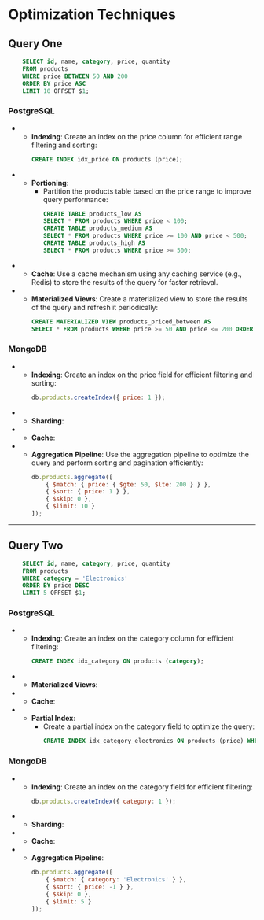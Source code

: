 # Optimization Techniques

## Query One
```sql
    SELECT id, name, category, price, quantity
    FROM products
    WHERE price BETWEEN 50 AND 200
    ORDER BY price ASC
    LIMIT 10 OFFSET $1;
```
### PostgreSQL
- - **Indexing**: Create an index on the price column for efficient range filtering and sorting:
    ```sql
    CREATE INDEX idx_price ON products (price);
    ```
- - **Portioning**:
    - Partition the products table based on the price range to improve query performance:
        ```sql
        CREATE TABLE products_low AS
        SELECT * FROM products WHERE price < 100;
        CREATE TABLE products_medium AS
        SELECT * FROM products WHERE price >= 100 AND price < 500;
        CREATE TABLE products_high AS
        SELECT * FROM products WHERE price >= 500;
        ```
- - **Cache**: Use a cache mechanism using any caching service (e.g., Redis) to store the results of the query for faster retrieval.
- - **Materialized Views**: Create a materialized view to store the results of the query and refresh it periodically:
    ```sql
    CREATE MATERIALIZED VIEW products_priced_between AS
    SELECT * FROM products WHERE price >= 50 AND price <= 200 ORDER BY price;
    ```
### MongoDB
- - **Indexing**: Create an index on the price field for efficient filtering and sorting:
    ```javascript
    db.products.createIndex({ price: 1 });
    ```
- - **Sharding**:
- - **Cache**:
- - **Aggregation Pipeline**: Use the aggregation pipeline to optimize the query and perform sorting and pagination efficiently:
    ```javascript
    db.products.aggregate([
        { $match: { price: { $gte: 50, $lte: 200 } } },
        { $sort: { price: 1 } },
        { $skip: 0 },
        { $limit: 10 }
    ]);
    ```
-----

## Query Two
```sql
    SELECT id, name, category, price, quantity
    FROM products
    WHERE category = 'Electronics'
    ORDER BY price DESC
    LIMIT 5 OFFSET $1;
```
### PostgreSQL
- - **Indexing**: Create an index on the category column for efficient filtering:
    ```sql
    CREATE INDEX idx_category ON products (category);
    ```
- - **Materialized Views**:
- - **Cache**:
- - **Partial Index**:
    - Create a partial index on the category field to optimize the query:
        ```sql
        CREATE INDEX idx_category_electronics ON products (price) WHERE category = 'Electronics';
        ```
### MongoDB
- - **Indexing**: Create an index on the category field for efficient filtering:
    ```javascript
    db.products.createIndex({ category: 1 });
    ```
- - **Sharding**:
- - **Cache**:
- - **Aggregation Pipeline**:
    ```javascript
    db.products.aggregate([
        { $match: { category: 'Electronics' } },
        { $sort: { price: -1 } },
        { $skip: 0 },
        { $limit: 5 }
    ]);
    ```

